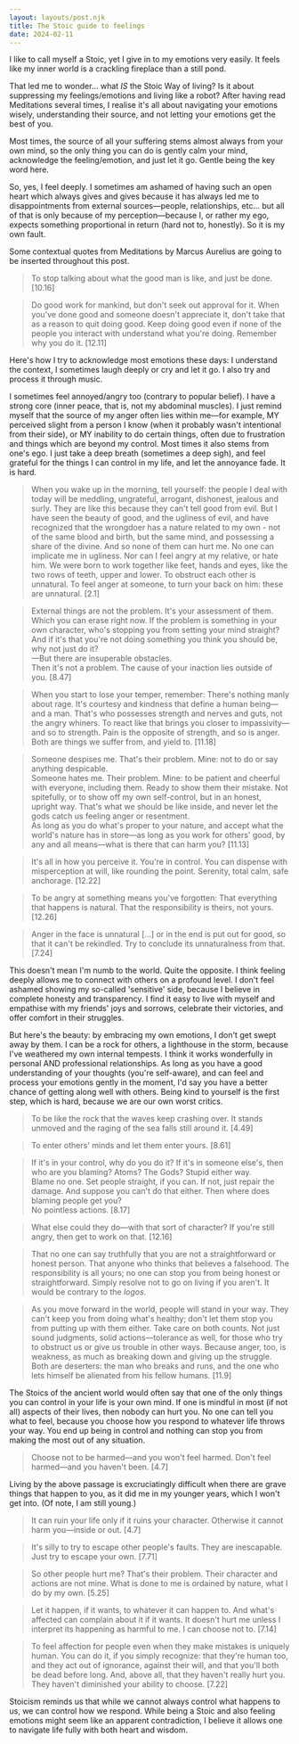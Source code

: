 ```yaml
---
layout: layouts/post.njk
title: The Stoic guide to feelings
date: 2024-02-11
---
```

I like to call myself a Stoic, yet I give in to my emotions very easily. It feels like my inner world is a crackling fireplace than a still pond.

That led me to wonder... what _IS_ the Stoic Way of living? Is it about suppressing my feelings/emotions and living like a robot? After having read Meditations several times, I realise it's all about navigating your emotions wisely, understanding their source, and not letting your emotions get the best of you. 

Most times, the source of all your suffering stems almost always from your own mind, so the only thing you can do is gently calm your mind, acknowledge the feeling/emotion, and just let it go. Gentle being the key word here.

So, yes, I feel deeply. I sometimes am ashamed of having such an open heart which always gives and gives because it has always led me to disappointments from external sources—people, relationships, etc... but all of that is only because of my perception—because I, or rather my ego, expects something proportional in return (hard not to, honestly). So it is my own fault.

Some contextual quotes from Meditations by Marcus Aurelius are going to be inserted throughout this post. 

> To stop talking about what the good man is like, and just be done.
[10.16]

> Do good work for mankind, but don't seek out approval for it. When you've done good and someone doesn't appreciate it, don't take that as a reason to quit doing good. Keep doing good even if none of the people you interact with understand what you're doing. Remember why you do it.
[12.11]

Here's how I try to acknowledge most emotions these days: I understand the context, I sometimes laugh deeply or cry and let it go. I also try and process it through music.

I sometimes feel annoyed/angry too (contrary to popular belief). I have a strong core (inner peace, that is, not my abdominal muscles). I just remind myself that the source of my anger often lies within me—for example, MY perceived slight from a person I know (when it probably wasn't intentional from their side), or MY inability to do certain things, often due to frustration and things which are beyond my control. Most times it also stems from one's ego. I just take a deep breath (sometimes a deep sigh), and feel grateful for the things I can control in my life, and let the annoyance fade. It is hard.

> When you wake up in the morning, tell yourself: the people I deal with today will be meddling, ungrateful, arrogant, dishonest, jealous and surly. They are like this because they can't tell good from evil. But I have seen the beauty of good, and the ugliness of evil, and have recognized that the wrongdoer has a nature related to my own - not of the same blood and birth, but the same mind, and possessing a share of the divine. And so none of them can hurt me. No one can implicate me in ugliness. Nor can I feel angry at my relative, or hate him. We were born to work together like feet, hands and eyes, like the two rows of teeth, upper and lower. To obstruct each other is unnatural. To feel anger at someone, to turn your back on him: these are unnatural.
[2.1]

> External things are not the problem. It's your assessment of them. Which you can erase right now.
If the problem is something in your own character, who's stopping you from setting your mind straight?
And if it's that you're not doing something you think you should be, why not just do it?<br/>
—But there are insuperable obstacles.<br/>
Then it's not a problem. The cause of your inaction lies outside of you.
[8.47]

> When you start to lose your temper, remember: There's nothing manly about rage. It's courtesy and kindness that define a human being—and a man. That's who possesses strength and nerves and guts, not the angry whiners. To react like that brings you closer to impassivity—and so to strength. Pain is the opposite of strength, and so is anger. Both are things we suffer from, and yield to.
[11.18]

> Someone despises me.
That's their problem.
Mine: not to do or say anything despicable. <br/>
Someone hates me. Their problem.
Mine: to be patient and cheerful with everyone, including them. Ready to show them their mistake. Not spitefully, or to show off my own self-control, but in an honest, upright way. That's what we should be like inside, and never let the gods catch us feeling anger or resentment. <br/>
As long as you do what's proper to your nature, and accept what the world's nature has in store—as long as you work for others' good, by any and all means—what is there that can harm you?
[11.13]

> It's all in how you perceive it. You're in control. You can dispense with misperception at will, like rounding the point. Serenity, total calm, safe anchorage.
[12.22]

> To be angry at something means you've forgotten: 
That everything that happens is natural.
That the responsibility is theirs, not yours.
[12.26]

> Anger in the face is unnatural [...] or in the end is put out for good, so that it can't be rekindled. Try to conclude its unnaturalness from that.
[7.24]

This doesn't mean I'm numb to the world. Quite the opposite. I think feeling deeply allows me to connect with others on a profound level. I don't feel ashamed showing my so-called 'sensitive' side, because I believe in complete honesty and transparency. I find it easy to live with myself and empathise with my friends' joys and sorrows, celebrate their victories, and offer comfort in their struggles. 

But here's the beauty: by embracing my own emotions, I don't get swept away by them. I can be a rock for others, a lighthouse in the storm, because I've weathered my own internal tempests. I think it works wonderfully in personal AND professional relationships. As long as you have a good understanding of your thoughts (you're self-aware), and can feel and process your emotions gently in the moment, I'd say you have a better chance of getting along well with others. Being kind to yourself is the first step, which is hard, because we are our own worst critics.

> To be like the rock that the waves keep crashing over. It stands unmoved and the raging of the sea falls still around it.
[4.49]

> To enter others' minds and let them enter yours.
[8.61]

> If it's in your control, why do you do it? If it's in someone else's, then who are you blaming? Atoms? The Gods? Stupid either way. <br/>
Blame no one. Set people straight, if you can. If not, just repair the damage. And suppose you can't do that either. Then where does blaming people get you?<br/>
No pointless actions.
[8.17]

> What else could they do—with that sort of character?
If you're still angry, then get to work on that.
[12.16]

>That no one can say truthfully that you are not a straightforward or honest person. That anyone who thinks that believes a falsehood. The responsibility is all yours; no one can stop you from being honest or straightforward. Simply resolve not to go on living if you aren't. It would be contrary to the _logos_.

> As you move forward in the world, people will stand in your way. They can't keep you from doing what's healthy; don't let them stop you from putting up with them either. Take care on both counts. Not just sound judgments, solid actions—tolerance as well, for those who try to obstruct us or give us trouble in other ways.
Because anger, too, is weakness, as much as breaking down and giving up the struggle. Both are deserters: the man who breaks and runs, and the one who lets himself be alienated from his fellow humans.
[11.9]

The Stoics of the ancient world would often say that one of the only things you can control in your life is your own mind. If one is mindful in most (if not all) aspects of their lives, then nobody can hurt you. No one can tell you what to feel, because you choose how you respond to whatever life throws your way. You end up being in control and nothing can stop you from making the most out of any situation. 

> Choose not to be harmed—and you won't feel harmed.
Don't feel harmed—and you haven't been.
[4.7]

Living by the above passage is excruciatingly difficult when there are grave things that happen to you, as it did me in my younger years, which I won't get into. (Of note, I am still young.)

> It can ruin your life only if it ruins your character. Otherwise it cannot harm you—inside or out.
[4.7]

> It's silly to try to escape other people's faults. They are inescapable. Just try to escape your own.
[7.71]

> So other people hurt me? That's their problem. Their character and actions are not mine. What is done to me is ordained by nature, what I do by my own.
[5.25]

> Let it happen, if it wants, to whatever it can happen to. And what's affected can complain about it if it wants. It doesn't hurt me unless I interpret its happening as harmful to me. I can choose not to.
[7.14]

> To feel affection for people even when they make mistakes is uniquely human. You can do it, if you simply recognize: that they're human too, and they act out of ignorance, against their will, and that you'll both be dead before long. And, above all, that they haven't really hurt you. They haven't diminished your ability to choose.
[7.22]

Stoicism reminds us that while we cannot always control what happens to us, we can control how we respond. While being a Stoic and also feeling emotions might seem like an apparent contradiction, I believe it allows one to navigate life fully with both heart and wisdom.